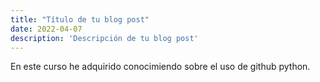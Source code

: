 ```yaml
---
title: "Título de tu blog post"
date: 2022-04-07
description: 'Descripción de tu blog post'
---
```


En este curso he adquirido conocimiendo sobre el uso de github
python.
